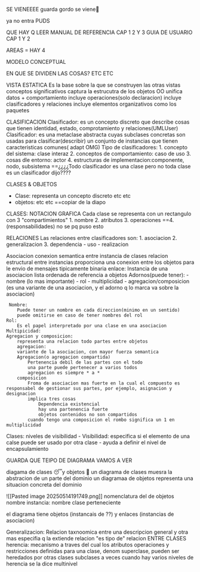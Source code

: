 SE VIENEEEE
guarda 
gordo se viene🫵

ya no entra PUDS



QUE HAY Q LEER
MANUAL DE REFERENCIA CAP 1 2 Y 3
GUIA DE USUARIO CAP 1 Y 2


AREAS = HAY 4


MODELO CONCEPTUAL

EN QUE SE DIVIDEN LAS COSAS?
ETC ETC

VISTA ESTATICA
	Es la base sobre la que se construyen las otras vistas
		conceptos significativos
	captura la estrucutra de los objetos
		OO unifica datos + comportamiento
	incluye operaciones(solo declaracion)
	incluye clasificadores y relaciones
	incluye elementos organizativos como los paquetes

CLASIFICACION
	Clasificador: es un concepto discreto que describe cosas que tienen identidad, estado, comprotamiento y relaciones(UMLUser)
	Clasificador: es una metaclase abstracta cuyas subclases concretas son usadas para clasificar(describir) un conjunto de instancias que tienen caracteristicas comunes( adapt OMG)
	Tipo de clasificadores:
	1. concepto del sistema: clase interaz
	2. conceptos de comportamiento: caso de uso
	3. cosas dle entorno: actor
	4. estructuras de implementacion:componente, nodo, subsistema
==¿¿¿¿Todo clasificador es una clase pero no toda clase es un clasificador dijo????

CLASES & OBJETOS
- Clase: representa un concepto discreto etc etc
- objetos: etc etc
==copiar de la diapo

CLASES: NOTACION GRAFICA
	Cada clase se representa con un rectangulo con 3 "compartimientos"
		1. nombre
		2. atributos
		3. operaciones
		==4. (responsabilidades) no se pq puso esto


RELACIONES
	Las relaciones entre clasificadores son:
		1. asociacion
		2. generalizacion
		3. dependencia
			- uso
			- realizacion
	
Asociacion
		conexion semantica entre instancia de clases
		relacion estructural entre instancias
		proporciona una conexion entre los objetos para le envio de mensajes
		tipicamente binaria
	enlace:
		Instancia de una asociacion
		lista ordenada de referencia a objetos
	Adornos(puede tener):
		- nombre (lo mas importante)
		- rol
		- multiplicidad
		- agregacion/composicion (es una variante de una asociacion, y el adorno q lo marca va sobre la asociacion)
	
	 Nombre:
		Puede tener un nombre en cada direccion(minimo en un sentido)
		puede omitirse en caso de tener nombres del rol
	Rol:
		Es el papel interpretado por una clase en una asociacion
	Multipicidad:
	Agregacion y composicion:
		representa una relacion todo partes entre objetos
		agregacion:
		variante de la asociacion, con mayor fuerza semantica
		Agregacion(o agregacion compartida)
			Pertenencia debil de las partes con el todo
			una parte puede pertenecer a varios todos
			agregacion es siempre * a *
		composicion
			Froma de asociacion mas fuerte en la cual el compuesto es responsabel de gestionar sus partes, por ejemplo, asignacion y designacion
			implica tres cosas
				Dependencia existencial
				hay una partenencia fuerte
				objetos contenidos no son compartidos
			cuando tengo una composicion el rombo significa un 1 en multiplicidad		

Clases: niveles de visibilidad
	- Visibilidad: especifica si el elemento de una calse puede ser usado por otra clase
	- ayuda a definir el nivel de encapsulamiento

GUARDA QUE TEIPO DE DIAGRAMA VAMOS A VER

diagama de clases 😴y objetos 🤨
un diagrama de clases muesra la abstracion de un parte del dominio
un diagramaa de objetos representa una situacion concreta del dominio

![[Pasted image 20250514191749.png]]
nomenclatura del de objetos
	nombre instancia: nombre clase perteneciente

el diagrama tiene objetos (instancais de ??) y enlaces (instancias de asociacion)

Generalizacion:
	Relacion taxnoomica entre una descripcion general y otra mas especifia q la extiende
	relacion "es tipo de"
	relacion ENTRE CLASES
	herencia: mecanismo a traves del cual los atributos operaciones y restricciones definidas para una clase, denom superclase, pueden ser heredados por otras clases subclases
	a veces cuando hay varios niveles de herencia se la dice multinivel

